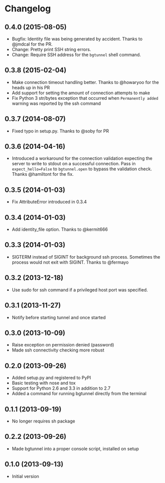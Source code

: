 # Changelog

## 0.4.0 (2015-08-05)

* Bugfix: Identity file was being generated by accident. Thanks to @jmdcal for the PR.
* Change: Pretty print SSH string errors.
* Change: Require SSH address for the `bgtunnel` shell command.

## 0.3.8 (2015-02-04)

* Make connection timeout handling better. Thanks to @howaryoo for the heads up in his PR
* Add support for setting the amount of connection attempts to make
* Fix Python 3 str/bytes exception that occurred when `Permanently added` warning was reported by the ssh command

## 0.3.7 (2014-08-07)

* Fixed typo in setup.py. Thanks to @soby for PR

## 0.3.6 (2014-04-16)

* Introduced a workaround for the connection validation expecting the server to write to stdout on a successful connection. Pass in `expect_hello=False` to `bgtunnel.open` to bypass the validation check. Thanks @hamiltont for the fix.

## 0.3.5 (2014-01-03)

* Fix AttributeError introduced in 0.3.4

## 0.3.4 (2014-01-03)

* Add identity_file option. Thanks to @kermit666

## 0.3.3 (2014-01-03)

* SIGTERM instead of SIGINT for background ssh process. Sometimes the process would not exit with SIGINT. Thanks to @fermayo

## 0.3.2 (2013-12-18)

* Use sudo for ssh command if a privileged host port was specified.

## 0.3.1 (2013-11-27)

* Notify before starting tunnel and once started

## 0.3.0 (2013-10-09)

* Raise exception on permission denied (password)
* Made ssh connectivity checking more robust

## 0.2.0 (2013-09-26)

* Added setup.py and registered to PyPI
* Basic testing with nose and tox
* Support for Python 2.6 and 3.3 in addition to 2.7
* Added a command for running bgtunnel directly from the terminal

## 0.1.1 (2013-09-19)

* No longer requires sh package

## 0.2.2 (2013-09-26)

* Made bgtunnel into a proper console script, installed on setup

## 0.1.0 (2013-09-13)

* Initial version
